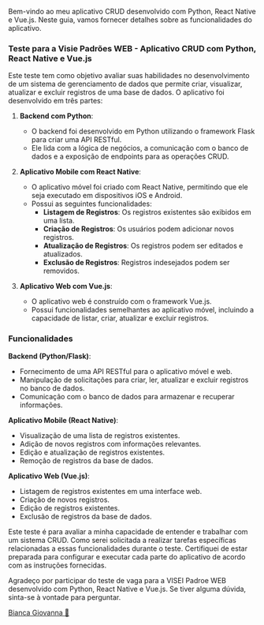 Bem-vindo ao meu aplicativo CRUD desenvolvido com Python, React Native e Vue.js. Neste guia, vamos fornecer detalhes sobre as funcionalidades do aplicativo.

### Teste para a Visie Padrões WEB - Aplicativo CRUD com Python, React Native e Vue.js

Este teste tem como objetivo avaliar suas habilidades no desenvolvimento de um sistema de gerenciamento de dados que permite criar, visualizar, atualizar e excluir registros de uma base de dados. O aplicativo foi desenvolvido em três partes:

1. **Backend com Python**:
   - O backend foi desenvolvido em Python utilizando o framework Flask para criar uma API RESTful.
   - Ele lida com a lógica de negócios, a comunicação com o banco de dados e a exposição de endpoints para as operações CRUD.

2. **Aplicativo Mobile com React Native**:
   - O aplicativo móvel foi criado com React Native, permitindo que ele seja executado em dispositivos iOS e Android.
   - Possui as seguintes funcionalidades:
     - **Listagem de Registros**: Os registros existentes são exibidos em uma lista.
     - **Criação de Registros**: Os usuários podem adicionar novos registros.
     - **Atualização de Registros**: Os registros podem ser editados e atualizados.
     - **Exclusão de Registros**: Registros indesejados podem ser removidos.

3. **Aplicativo Web com Vue.js**:
   - O aplicativo web é construído com o framework Vue.js.
   - Possui funcionalidades semelhantes ao aplicativo móvel, incluindo a capacidade de listar, criar, atualizar e excluir registros.

### Funcionalidades

**Backend (Python/Flask)**:
- Fornecimento de uma API RESTful para o aplicativo móvel e web.
- Manipulação de solicitações para criar, ler, atualizar e excluir registros no banco de dados.
- Comunicação com o banco de dados para armazenar e recuperar informações.

**Aplicativo Mobile (React Native)**:
- Visualização de uma lista de registros existentes.
- Adição de novos registros com informações relevantes.
- Edição e atualização de registros existentes.
- Remoção de registros da base de dados.

**Aplicativo Web (Vue.js)**:
- Listagem de registros existentes em uma interface web.
- Criação de novos registros.
- Edição de registros existentes.
- Exclusão de registros da base de dados.

Este teste é para avaliar a minha capacidade de entender e trabalhar com um sistema CRUD. Como serei solicitada a realizar tarefas específicas relacionadas a essas funcionalidades durante o teste. Certifiquei de estar preparada para configurar e executar cada parte do aplicativo de acordo com as instruções fornecidas. 

Agradeço por participar do teste de vaga para a VISEI Padroe WEB desenvolvido com Python, React Native e Vue.js. Se tiver alguma dúvida, sinta-se à vontade para perguntar.

[Bianca Giovanna 💜](https://www.linkedin.com/in/bianca-giovanna/)
